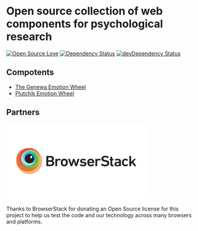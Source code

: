 # Open source collection of web components for psychological research

[![Open Source Love](https://badges.frapsoft.com/os/v1/open-source.svg?v=103)](https://github.com/ellerbrock/open-source-badge/)
[![Dependency Status](https://david-dm.org/kwarpechowski/The-Geneva-Emotion-Wheel/status.svg)](https://david-dm.org/kwarpechowski/The-Geneva-Emotion-Wheel#info=dependencies)
[![devDependency Status](https://david-dm.org/kwarpechowski/The-Geneva-Emotion-Wheel/dev-status.svg)](https://david-dm.org/kwarpechowski/The-Geneva-Emotion-Wheel#info=devDependencies)

## Compotents
* [The Genewa Emotion Wheel](https://github.com/kwarpechowski/Components-for-psychological-research/tree/master/packages/gew)
* [Plutchik Emotion Wheel](https://github.com/kwarpechowski/Components-for-psychological-research/tree/master/packages/plutchik)

## Partners
[![Browserstack](browserstack-thanks-to.png)](https://www.browserstack.com/)

Thanks to BrowserStack for donating an Open Source license for this project to help us test the code and our technology across many browsers and platforms.
